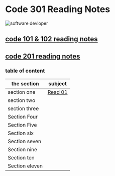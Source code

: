 # Code 301 Reading Notes

![software devloper](https://res.cloudinary.com/practicaldev/image/fetch/s--xG1gcsyJ--/c_imagga_scale,f_auto,fl_progressive,h_420,q_auto,w_1000/https://thepracticaldev.s3.amazonaws.com/i/h68x0up43hmknl5tjcww.jpg)

## [code 101 & 102 reading notes](https://aymannaif.github.io/reading-notes/)
## [code 201 reading notes](https://aymannaif.github.io/code-201-reading-notes/)
### table of content


the section | subject
------------ | -------------
section one | [Read 01](https://aymannaif.github.io/code-301-reading-notes/Read01)
section two | 
section three | 
Section Four | 
Section Five | 
Section six  | 
Section seven  | 
Section nine |
Section ten | 
Section eleven | 
